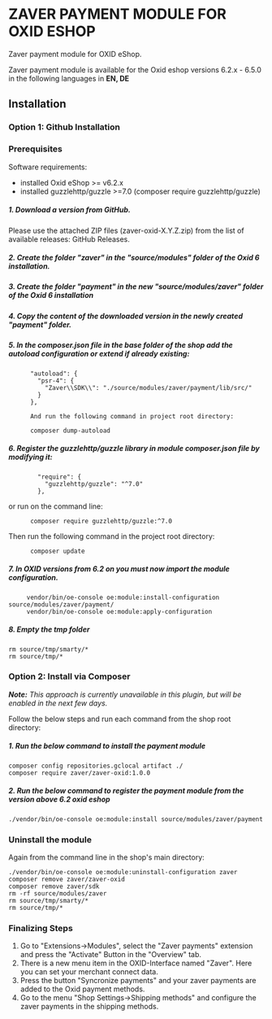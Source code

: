 # ZAVER PAYMENT MODULE FOR OXID ESHOP
Zaver payment module for OXID eShop.

Zaver payment module is available for the Oxid eshop versions 6.2.x - 6.5.0 in the following languages in <b>EN, DE</b>

## Installation

### Option 1: Github Installation
### Prerequisites
Software requirements:
- installed Oxid eShop >= v6.2.x
- installed guzzlehttp/guzzle >=7.0 (composer require guzzlehttp/guzzle)

 ##### 1. Download a version from GitHub. 
 Please use the attached ZIP files (zaver-oxid-X.Y.Z.zip) from the list of available releases: GitHub Releases.
 ##### 2. Create the folder "zaver" in the "source/modules" folder of the Oxid 6 installation.
 ##### 3. Create the folder "payment" in the new "source/modules/zaver" folder of the Oxid 6 installation
 ##### 4. Copy the content of the downloaded version in the newly created "payment" folder.
 ##### 5. In the composer.json file in the base folder of the shop add the autoload configuration or extend if already existing:
          
          "autoload": {
            "psr-4": {
              "Zaver\\SDK\\": "./source/modules/zaver/payment/lib/src/"
            }
          },
          
          And run the following command in project root directory:
          
          composer dump-autoload
          
##### 6. Register the guzzlehttp/guzzle library in module composer.json file by modifying it:
            "require": {
              "guzzlehttp/guzzle": "^7.0"
            },
          
or run on the command line:  

          composer require guzzlehttp/guzzle:^7.0

Then run the following command in the project root directory:
           
          composer update
          
##### 7. In OXID versions from 6.2 on you must now import the module configuration. 
         
         vendor/bin/oe-console oe:module:install-configuration source/modules/zaver/payment/
         vendor/bin/oe-console oe:module:apply-configuration

##### 8. Empty the tmp folder

```
rm source/tmp/smarty/*
rm source/tmp/*
```


### Option 2: Install via Composer 

*__Note:__ This approach is currently unavailable in this plugin, but will be enabled in the next few days.*

Follow the below steps and run each command from the shop root directory:
 ##### 1. Run the below command to install the payment module
 ```
 composer config repositories.gclocal artifact ./
 composer require zaver/zaver-oxid:1.0.0
 ```
 ##### 2. Run the below command to register the payment module from the version above 6.2 oxid eshop
 ```
 ./vendor/bin/oe-console oe:module:install source/modules/zaver/payment
  ```
### Uninstall the module
Again from the command line in the shop's main directory:
```
./vendor/bin/oe-console oe:module:uninstall-configuration zaver
composer remove zaver/zaver-oxid
composer remove zaver/sdk
rm -rf source/modules/zaver
rm source/tmp/smarty/*
rm source/tmp/*
```

### Finalizing Steps
1. Go to "Extensions->Modules", select the "Zaver payments" extension and press the "Activate" Button in the "Overview" tab.
2. There is a new menu item in the OXID-Interface named "Zaver". Here you can set your merchant connect data.
3. Press the button "Syncronize payments" and your zaver payments are added to the Oxid payment methods.
4. Go to the menu "Shop Settings->Shipping methods" and configure the zaver payments in the shipping methods.
